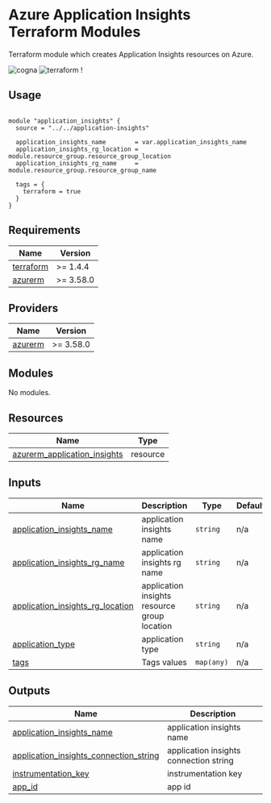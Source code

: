 # Azure Application Insights Terraform Modules

Terraform module which creates Application Insights resources on Azure.

![cogna](https://img.shields.io/badge/cogna-terraform-blueviolet) ![terraform](https://img.shields.io/badge/module-applicationinsights-blue) !
## Usage

```hcl

module "application_insights" {
  source = "../../application-insights"

  application_insights_name        = var.application_insights_name
  application_insights_rg_location = module.resource_group.resource_group_location
  application_insights_rg_name     = module.resource_group.resource_group_name

  tags = {
    terraform = true
  }
}

```


<!-- BEGIN_TF_DOCS -->

## Requirements

| Name                                                                     | Version   |
| ------------------------------------------------------------------------ | --------- |
| <a name="requirement_terraform"></a> [terraform](#requirement_terraform) | >= 1.4.4  |
| <a name="requirement_azurerm"></a> [azurerm](#requirement_azurerm)       | >= 3.58.0 |

## Providers

| Name                                                         | Version   |
| ------------------------------------------------------------ | --------- |
| <a name="provider_azurerm"></a> [azurerm](#provider_azurerm) | >= 3.58.0 |

## Modules

No modules.

## Resources

| Name                                                                                                                                                    | Type     |
| ------------------------------------------------------------------------------------------------------------------------------------------------------- | -------- |
| [azurerm_application_insights](https://registry.terraform.io/providers/hashicorp/azurerm/latest/docs/resources/application_insights) | resource |

## Inputs

| Name                                                                     | Description                | Type       | Default   | Required |
| ------------------------------------------------------------------------ | -------------------------- | ---------- | --------- | :------: |
| <a name="input_application_insights_name"></a> [application_insights_name](#input_application_insights_name)    | application insights name                | `string`   | n/a    |    yes    |
| <a name="input_application_insights_rg_name"></a> [application_insights_rg_name](#input_application_insights_rg_name) | application insights rg name              | `string`   | n/a      |   yes    |
| <a name="input_application_insights_rg_location"></a> [application_insights_rg_location](#input_application_insights_rg_location) | application insights resource group location              | `string`   | n/a      |   yes    |
| <a name="input_application_type"></a> [application_type](#input_application_type)  | application type | `string`   | n/a       |   yes    |
| <a name="input_tags"></a> [tags](#input_tags)                            | Tags values                | `map(any)` | n/a       |   yes    |

## Outputs

| Name                                                                       | Description          |
| -------------------------------------------------------------------------- | -------------------- |
| <a name="output_application_insights_name"></a> [application_insights_name](#output_application_insights_name) | application insights name |
| <a name="output_application_insights_connection_string"></a> [application_insights_connection_string](#output_application_insights_connection_string)                   | application insights connection string       |
| <a name="output_instrumentation_key"></a> [instrumentation_key](#output_instrumentation_key)             | instrumentation key     |
| <a name="output_app_id"></a> [app_id](#output_app_id)                | app id      |

<!-- END_TF_DOCS -->
